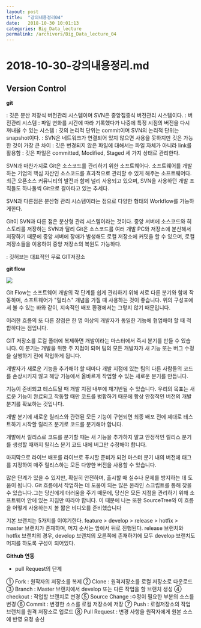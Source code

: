 ```yaml
---
layout: post
title:  "강의내용정리04"
date:   2018-10-30 10:01:13
categories: Big_Data_lecture
permalink: /archivers/Big_Data_lecture_04
---
```


# 2018-10-30-강의내용정리.md

## Version Control

**git**

: 깃은 분산 저장식 버전관리 시스템이며 SVN은 중앙집중식 버전관리 시스템이다.
: 버전관리 시스템 : 파일 변화를 시간에 따라 기록했다가 나중에 특정 시점의 버전을 다시 꺼내올 수 있는 시스템
: 깃의 논리적 단위는 commit이며 SVN의 논리적 단위는 snapshot이다.
: SVN은 네트워크가 연결되어 있지 않으면 사용을 못하지만 깃은 가능한 것이 가장 큰 차이
: 깃은 변경되지 않은 파일에 대해서는 파일 자체가 아니라 link를 활용함
: 깃은 파일은 committed, Modified, Staged 세 가지 상태로 관리한다.


SVN과 마찬가지로 Git은 소스코드를 관리하기 위한 소프트웨어다. 소프트웨어를 개발하는 기업의 핵심 자산인 소스코드를 효과적으로 관리할 수 있게 해주는 소프트웨어다. 최근 오픈소스 커뮤니티의 발전과 함께 널리 사용되고 있으며, SVN을 사용하던 개발 조직들도 하나둘씩 Git으로 갈아타고 있는 추세다.

SVN과 다른점은 분산형 관리 시스템이라는 점으로 다양한 형태의 Workflow를 가능하게한다.

Git이 SVN과 다른 점은 분산형 관리 시스템이라는 것이다. 중앙 서버에 소스코드와 히스토리를 저장하는 SVN과 달리 Git은 소스코드를 여러 개발 PC와 저장소에 분산해서 저장하기 때문에 중앙 서버에 장애가 발생해도 로컬 저장소에 커밋을 할 수 있으며, 로컬 저장소들을 이용하여 중앙 저장소의 복원도 가능하다.

: 깃허브는 대표적인 무료 GIT저장소


**git flow**

<a href='https://photos.google.com/share/AF1QipOo8QrO01BK4-k-T24c9hJyvpyprVS08P8nxf6hQLC8q1T-_5pp_m8YKEt5rDKxvA?key=bllSN3plM2FvYTRJdVB3emFYNjlXRXhzWldsTkxn'><img src='https://lh3.googleusercontent.com/N6jzfITFiY0mmeDRctTpZ2DW2aEGFGyNu34eoVpdBoTB3kRm8qMsOr5y6JOLeRbZSwz-zfDUdpKFDU6KL5oINQWu_ZF-C0OUbTqBbdaGu9gBLHR23JWfsfCNGWJvZjl51FfnBGu8_oCISnPCrSIcWxFWq96EyWRtRgAXaZZQ0M4D7umrBnUc4v4oTGUTA8o-WdyxyqMfLlgZtKAaeDe9ViBJy4-MwqleLiieFR0evGBk9ImpcvjdqMH9tBv2ukKmi0V7asrjXhby0dm3pby690-63Z6OobR0CeVfCfE13xb8JpoMH_ZilxOxB9clRTLbeWhkiJ4WyHV3fWsaHE5XUzc_znODSxqSWCgyY1Z4NfKbempvj0KVLRm6ytw3B_9DNG-jCiJgmOHH1tzsvJAxaaW9FBr6-o58RJDmpaCQ_BYeiPfyVkAy3ouJzHSw6gl_WMDq8FeMC2UvEIZ0Dicjb3TmO05MIQcoZXMf1RFjcITxFtW6GiYUk9pbuXeZCOFrF5vRqImGdhtMDlQAmieKriUcZeDq3gXM194rZ_zrrodNa9O1knuVms9pIIZngxMjW-r186O2KjeMpNrXajWii7_j_47JREu2ll6io8wmCgidahn8xHUFZOeEnrKkj1fXKy_GShs67NqDvhEl-0gFT0mrZ0tBN0AcJJic1NesnnXjpN65NQZsjSoK5lRo5y9Xn6Rxt8IER0cxoJwAKwAwPdlajhCs2DCcyeRu=w673-h488-no' /></a>

Git Flow는 소프트웨어 개발의 각 단계를 쉽게 관리하기 위해 서로 다른 분기와 함께 작동하며, 소프트웨어가 "릴리스" 개념을 가질 때 사용하는 것이 좋습니다. 위의 구성표에서 볼 수 있는 바와 같이, 지속적인 배포 환경에서는 그렇지 않기 때문입니다.

이러한 흐름의 또 다른 장점은 한 명 이상의 개발자가 동일한 기능에 협업해야 할 때 적합하다는 점입니다.

GIT 저장소를 로컬 폴더에 복제하면 개발이라는 마스터에서 즉시 분기를 만들 수 있습니다. 이 분기는 개발을 위한 주 지점이 되며 팀의 모든 개발자가 새 기능 또는 버그 수정을 실행하기 전에 작업하게 됩니다.

개발자가 새로운 기능을 추가해야 할 때마다 개발 지점에 있는 팀의 다른 사람들의 코드를 손상시키지 않고 해당 기능에서 올바르게 작업할 수 있는 새로운 분기를 만듭니다.

기능이 준비되고 테스트될 때 개발 지점 내부에 재기반될 수 있습니다. 우리의 목표는 새로운 기능이 완료되고 작동할 때만 코드를 병합하기 때문에 항상 안정적인 버전의 개발 분기를 확보하는 것입니다.

개발 분기에 새로운 릴리스와 관련된 모든 기능이 구현되면 최종 배포 전에 제대로 테스트하기 시작할 릴리즈 분기로 코드를 분기해야 합니다.

개발에서 릴리스로 코드를 분기할 때는 새 기능을 추가하지 말고 안정적인 릴리스 분기를 생성할 때까지 릴리스 분기 코드 내에 버그만 수정해야 합니다.

마지막으로 라이브 배포를 라이브로 푸시할 준비가 되면 마스터 분기 내의 버전에 태그를 지정하여 매주 릴리스하는 모든 다양한 버전을 사용할 수 있습니다.

많은 단계가 있을 수 있지만, 확실히 안전하며, 출시할 때 실수나 문제를 방지하는 데 도움이 됩니다. Git 흐름에서 작업하는 데 도움이 되는 많은 온라인 스크립트를 통해 찾을 수 있습니다.그는 당신에게 더러움을 주기 때문에, 당신은 모든 지점을 관리하기 위해 소프트웨어 안에 있는 지침만 따라야 합니다. 이 때문에 나는 또한 SourceTree와 이 흐름을 어떻게 사용하는지 볼 짧은 비디오를 준비했습니다

기본 브랜치는 5가지를 이야기한다. feature > develop > release > hotfix > master 브랜치가 존재하며, 머지 순서는 앞에서 뒤로 진행된다. release 브랜치와 hotfix 브랜치의 경우, develop 브랜치의 오른쪽에 존재하기에 모두 develop 브랜치도 머지를 하도록 구성이 되어있다.


**Github 연동**

* pull Request의 단계

① Fork : 원작자의 저장소를 복제
② Clone : 원격저장소를 로컬 저장소로 다운로드
③ Branch : Master 브랜치에서 develop 또는 다른 작업을 할 브랜치 생성
④ checkout : 작업할 브랜치로 변경
⑤ Source Change :수정이 필요한 부분의 소스를 변경
⑥ Commit : 변경한 소스를 로컬 저장소에 저장
⑦ Push : 로컬저장소의 작업 브랜치를 원격 저장소로 업로드
⑧ Pull Request : 변경 사항을 원작자에게 원본 소스에 반영 요청 송신
